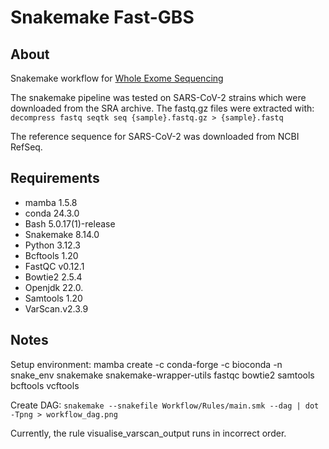 # Snakemake Fast-GBS

## About

Snakemake workflow for [Whole Exome Sequencing](https://bio-protocol.org/pdf/bio-protocol2805.pdf)

The snakemake pipeline was tested on SARS-CoV-2 strains which were downloaded from the SRA archive.
The fastq.gz files were extracted with: `decompress fastq seqtk seq {sample}.fastq.gz > {sample}.fastq`

The reference sequence for SARS-CoV-2 was downloaded from NCBI RefSeq.

## Requirements

- mamba 1.5.8
- conda 24.3.0
- Bash 5.0.17(1)-release
- Snakemake 8.14.0
- Python 3.12.3
- Bcftools 1.20
- FastQC v0.12.1
- Bowtie2 2.5.4
- Openjdk 22.0.
- Samtools 1.20
- VarScan.v2.3.9

## Notes

Setup environment: mamba create -c conda-forge -c bioconda -n snake_env snakemake snakemake-wrapper-utils fastqc bowtie2 samtools bcftools vcftools

Create DAG: `snakemake --snakefile Workflow/Rules/main.smk --dag | dot -Tpng > workflow_dag.png`

Currently, the rule visualise_varscan_output runs in incorrect order.
